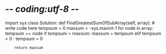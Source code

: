 # -*- coding:utf-8 -*-
import sys
class Solution:
    def FindGreatestSumOfSubArray(self, array):
        # write code here
        tempsum = 0
        maxsum = -sys.maxint-1
        for node in array:
            tempsum += node
            if tempsum > maxsum:
                maxsum = tempsum
            elif tempsum < 0 :
                tempsum = 0
        
        return maxsum